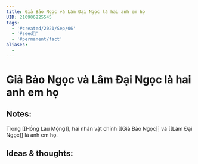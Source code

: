```yaml
---
title: Giả Bảo Ngọc và Lâm Đại Ngọc là hai anh em họ
UID: 210906225545
tags:
  - '#created/2021/Sep/06'
  - '#seed🥜'
  - '#permanent/fact'
aliases:
  - 
---
```

# Giả Bảo Ngọc và Lâm Đại Ngọc là hai anh em họ

## Notes:
Trong [[Hồng Lâu Mộng]], hai nhân vật chính [[Giả Bảo Ngọc]] và [[Lâm Đại Ngọc]] là anh em họ.

## Ideas & thoughts:
